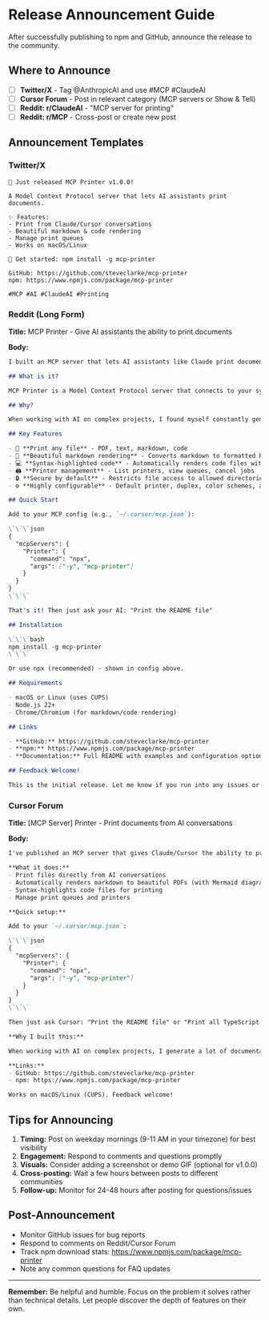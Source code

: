 # Release Announcement Guide

After successfully publishing to npm and GitHub, announce the release to the community.

## Where to Announce

- [ ] **Twitter/X** - Tag @AnthropicAI and use #MCP #ClaudeAI
- [ ] **Cursor Forum** - Post in relevant category (MCP servers or Show & Tell)
- [ ] **Reddit: r/ClaudeAI** - "MCP server for printing"
- [ ] **Reddit: r/MCP** - Cross-post or create new post

## Announcement Templates

### Twitter/X
```
🎉 Just released MCP Printer v1.0.0!

A Model Context Protocol server that lets AI assistants print documents.

✨ Features:
- Print from Claude/Cursor conversations
- Beautiful markdown & code rendering
- Manage print queues
- Works on macOS/Linux

🚀 Get started: npm install -g mcp-printer

GitHub: https://github.com/steveclarke/mcp-printer
npm: https://www.npmjs.com/package/mcp-printer

#MCP #AI #ClaudeAI #Printing
```

### Reddit (Long Form)

**Title:** MCP Printer - Give AI assistants the ability to print documents

**Body:**
```markdown
I built an MCP server that lets AI assistants like Claude print documents directly from conversations.

## What is it?

MCP Printer is a Model Context Protocol server that connects to your system printers via CUPS (macOS/Linux). It gives AI assistants the ability to print files, manage print queues, and control printers.

## Why?

When working with AI on complex projects, I found myself constantly generating documentation, specs, and code that I wanted to review offline on paper. Instead of manually exporting and printing everything, I wanted to just ask the AI: "Print all the markdown files you just created" or "Print the README with syntax highlighting."

## Key Features

- 📄 **Print any file** - PDF, text, markdown, code
- 📝 **Beautiful markdown rendering** - Converts markdown to formatted PDFs with Mermaid diagrams
- 💻 **Syntax-highlighted code** - Automatically renders code files with proper highlighting and line numbers
- 🖨️ **Printer management** - List printers, view queues, cancel jobs
- 🔒 **Secure by default** - Restricts file access to allowed directories (configurable)
- ⚙️ **Highly configurable** - Default printer, duplex, color schemes, and more

## Quick Start

Add to your MCP config (e.g., `~/.cursor/mcp.json`):

\`\`\`json
{
  "mcpServers": {
    "Printer": {
      "command": "npx",
      "args": ["-y", "mcp-printer"]
    }
  }
}
\`\`\`

That's it! Then just ask your AI: "Print the README file"

## Installation

\`\`\`bash
npm install -g mcp-printer
\`\`\`

Or use npx (recommended) - shown in config above.

## Requirements

- macOS or Linux (uses CUPS)
- Node.js 22+
- Chrome/Chromium (for markdown/code rendering)

## Links

- **GitHub:** https://github.com/steveclarke/mcp-printer
- **npm:** https://www.npmjs.com/package/mcp-printer
- **Documentation:** Full README with examples and configuration options

## Feedback Welcome!

This is the initial release. Let me know if you run into any issues or have suggestions for improvements.
```

### Cursor Forum

**Title:** [MCP Server] Printer - Print documents from AI conversations

**Body:**
```markdown
I've published an MCP server that gives Claude/Cursor the ability to print documents.

**What it does:**
- Print files directly from AI conversations
- Automatically renders markdown to beautiful PDFs (with Mermaid diagrams!)
- Syntax-highlights code files for printing
- Manage print queues and printers

**Quick setup:**

Add to your `~/.cursor/mcp.json`:

\`\`\`json
{
  "mcpServers": {
    "Printer": {
      "command": "npx",
      "args": ["-y", "mcp-printer"]
    }
  }
}
\`\`\`

Then just ask Cursor: "Print the README file" or "Print all TypeScript files in src/"

**Why I built this:**

When working with AI on complex projects, I generate a lot of documentation and code that I want to review offline on paper. This tool makes it effortless to print AI-generated artifacts.

**Links:**
- GitHub: https://github.com/steveclarke/mcp-printer
- npm: https://www.npmjs.com/package/mcp-printer

Works on macOS/Linux (CUPS). Feedback welcome!
```

## Tips for Announcing

1. **Timing:** Post on weekday mornings (9-11 AM in your timezone) for best visibility
2. **Engagement:** Respond to comments and questions promptly
3. **Visuals:** Consider adding a screenshot or demo GIF (optional for v1.0.0)
4. **Cross-posting:** Wait a few hours between posts to different communities
5. **Follow-up:** Monitor for 24-48 hours after posting for questions/issues

## Post-Announcement

- Monitor GitHub issues for bug reports
- Respond to comments on Reddit/Cursor Forum
- Track npm download stats: https://www.npmjs.com/package/mcp-printer
- Note any common questions for FAQ updates

---

**Remember:** Be helpful and humble. Focus on the problem it solves rather than technical details. Let people discover the depth of features on their own.

